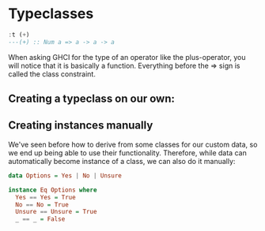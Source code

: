 # Typeclasses 

```haskell 
:t (+) 
---(+) :: Num a => a -> a -> a
```

When asking GHCI for the type of an operator like the plus-operator, you will notice that it is basically a function. Everything before the => sign is called the class constraint.  


## Creating a typeclass on our own: 


## Creating instances manually 

We've seen before how to derive from some classes for our custom data, so we end up being able to use their functionality. Therefore, while data can automatically become instance of a class, we can also do it manually: 

```haskell
data Options = Yes | No | Unsure

instance Eq Options where
  Yes == Yes = True
  No == No = True
  Unsure == Unsure = True
  _ == _ = False
```